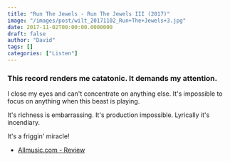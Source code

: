 ```yaml
---
title: "Run The Jewels - Run The Jewels III (2017)"
image: "/images/post/wilt_20171102_Run+The+Jewels+3.jpg"
date: 2017-11-02T00:00:00.0000000
draft: false
author: "David"
tags: []
categories: ["Listen"]
---
```

### This record renders me catatonic. It demands my attention.

 I close my eyes and can't concentrate on anything else. It's impossible to focus on anything when this beast is playing.

 It's richness is embarrassing. It's production impossible. Lyrically it's incendiary.

 It's a friggin' miracle!

-  [Allmusic.com - Review](https://www.allmusic.com/album/run-the-jewels-3-mw0003005151)